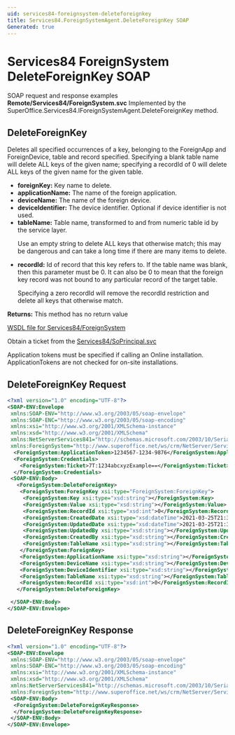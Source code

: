 ```yaml
---
uid: services84-foreignsystem-deleteforeignkey
title: Services84.ForeignSystemAgent.DeleteForeignKey SOAP
Generated: true
---
```


# Services84 ForeignSystem DeleteForeignKey SOAP

SOAP request and response examples **Remote/Services84/ForeignSystem.svc**
Implemented by the <see cref="M:SuperOffice.Services84.IForeignSystemAgent.DeleteForeignKey">SuperOffice.Services84.IForeignSystemAgent.DeleteForeignKey</see> method.

## DeleteForeignKey

Deletes all specified occurrences of a key, belonging to the ForeignApp and ForeignDevice, table and record specified. Specifying a blank table name will delete ALL keys of the given name; specifying a recordId of 0 will delete ALL keys of the given name for the given table.

* **foreignKey:** Key name to delete.
* **applicationName:** The name of the foreign application.
* **deviceName:** The name of the foreign device.
* **deviceIdentifier:** The device identifier. Optional if device identifier is not used.
* **tableName:** Table name, transformed to and from numeric table id by the service layer.<p />Use an empty string to delete ALL keys that otherwise match; this may be dangerous and can take a long time if there are many items to delete.
* **recordId:** Id of record that this key refers to. If the table name was blank, then this parameter must be 0. It can also be 0 to mean that the foreign key record was not bound to any particular record of the target table.<p />Specifying a zero recordId will remove the recordId restriction and delete all keys that otherwise match.

**Returns:** This method has no return value


[WSDL file for Services84/ForeignSystem](../Services84-ForeignSystem.md)

Obtain a ticket from the [Services84/SoPrincipal.svc](../SoPrincipal/index.md)

Application tokens must be specified if calling an Online installation. ApplicationTokens are not checked for on-site installations.

## DeleteForeignKey Request

```xml
<?xml version="1.0" encoding="UTF-8"?>
<SOAP-ENV:Envelope
 xmlns:SOAP-ENV="http://www.w3.org/2003/05/soap-envelope"
 xmlns:SOAP-ENC="http://www.w3.org/2003/05/soap-encoding"
 xmlns:xsi="http://www.w3.org/2001/XMLSchema-instance"
 xmlns:xsd="http://www.w3.org/2001/XMLSchema"
 xmlns:NetServerServices841="http://schemas.microsoft.com/2003/10/Serialization/"
 xmlns:ForeignSystem="http://www.superoffice.net/ws/crm/NetServer/Services84">
  <ForeignSystem:ApplicationToken>1234567-1234-9876</ForeignSystem:ApplicationToken>
  <ForeignSystem:Credentials>
    <ForeignSystem:Ticket>7T:1234abcxyzExample==</ForeignSystem:Ticket>
  </ForeignSystem:Credentials>
 <SOAP-ENV:Body>
   <ForeignSystem:DeleteForeignKey>
    <ForeignSystem:ForeignKey xsi:type="ForeignSystem:ForeignKey">
     <ForeignSystem:Key xsi:type="xsd:string"></ForeignSystem:Key>
     <ForeignSystem:Value xsi:type="xsd:string"></ForeignSystem:Value>
     <ForeignSystem:RecordId xsi:type="xsd:int">0</ForeignSystem:RecordId>
     <ForeignSystem:CreatedDate xsi:type="xsd:dateTime">2021-03-25T21:35:27Z</ForeignSystem:CreatedDate>
     <ForeignSystem:UpdatedDate xsi:type="xsd:dateTime">2021-03-25T21:35:27Z</ForeignSystem:UpdatedDate>
     <ForeignSystem:UpdatedBy xsi:type="xsd:string"></ForeignSystem:UpdatedBy>
     <ForeignSystem:CreatedBy xsi:type="xsd:string"></ForeignSystem:CreatedBy>
     <ForeignSystem:TableName xsi:type="xsd:string"></ForeignSystem:TableName>
    </ForeignSystem:ForeignKey>
    <ForeignSystem:ApplicationName xsi:type="xsd:string"></ForeignSystem:ApplicationName>
    <ForeignSystem:DeviceName xsi:type="xsd:string"></ForeignSystem:DeviceName>
    <ForeignSystem:DeviceIdentifier xsi:type="xsd:string"></ForeignSystem:DeviceIdentifier>
    <ForeignSystem:TableName xsi:type="xsd:string"></ForeignSystem:TableName>
    <ForeignSystem:RecordId xsi:type="xsd:int">0</ForeignSystem:RecordId>
   </ForeignSystem:DeleteForeignKey>

 </SOAP-ENV:Body>
</SOAP-ENV:Envelope>

```


## DeleteForeignKey Response

```xml
<?xml version="1.0" encoding="UTF-8"?>
<SOAP-ENV:Envelope
 xmlns:SOAP-ENV="http://www.w3.org/2003/05/soap-envelope"
 xmlns:SOAP-ENC="http://www.w3.org/2003/05/soap-encoding"
 xmlns:xsi="http://www.w3.org/2001/XMLSchema-instance"
 xmlns:xsd="http://www.w3.org/2001/XMLSchema"
 xmlns:NetServerServices841="http://schemas.microsoft.com/2003/10/Serialization/"
 xmlns:ForeignSystem="http://www.superoffice.net/ws/crm/NetServer/Services84">
 <SOAP-ENV:Body>
  <ForeignSystem:DeleteForeignKeyResponse>
  </ForeignSystem:DeleteForeignKeyResponse>
 </SOAP-ENV:Body>
</SOAP-ENV:Envelope>

```

